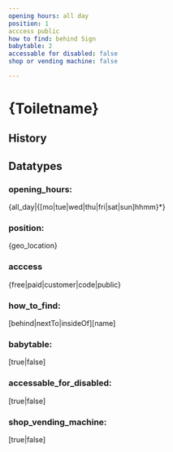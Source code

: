 ```yaml
---
opening hours: all day
position: 1
acccess public
how to find: behind Sign
babytable: 2
accessable for disabled: false
shop or vending machine: false

---
```


# {Toiletname}
## History


## Datatypes

### opening_hours: 
{all_day|{[mo|tue|wed|thu|fri|sat|sun]hhmm}*}

### position: 
{geo_location}

### acccess 
{free|paid|customer|code|public}

### how_to_find: 
[behind|nextTo|insideOf][name]

### babytable: 
[true|false]

### accessable_for_disabled: 
[true|false]

### shop_vending_machine: 
[true|false]
